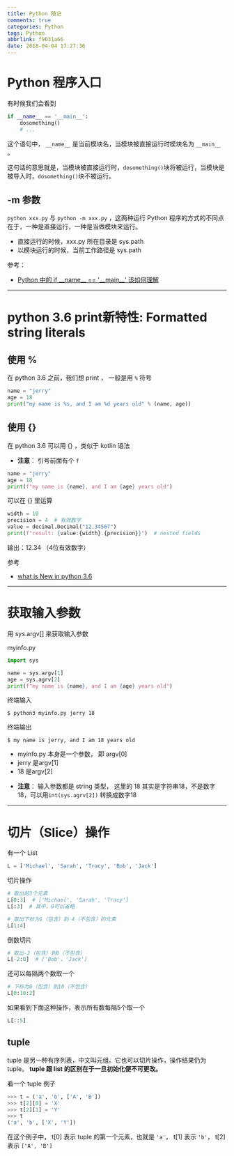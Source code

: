 ```yaml
---
title: Python 随记
comments: true
categories: Python
tags: Python
abbrlink: f9031a66
date: 2018-04-04 17:27:36
---
```


# Python 程序入口

有时候我们会看到

 ```python
 if __name__ == '__main__':
     dosomething()
     # ...
 ```

 这个语句中， `__name__` 是当前模块名，当模块被直接运行时模块名为 `__main__ `。

这句话的意思就是，当模块被直接运行时，`dosomething()`块将被运行，当模块是被导入时，`dosomething()`块不被运行。

<!-- more -->

## -m 参数

`python xxx.py` 与 `python -m xxx.py` ，这两种运行 Python 程序的方式的不同点在于，一种是直接运行，一种是当做模块来运行。

- 直接运行的时候，xxx.py 所在目录是 sys.path
- 以模块运行的时候，当前工作路径是 sys.path

参考：

- [Python 中的 if \_\_name__ == '\_\_main__' 该如何理解](http://blog.konghy.cn/2017/04/24/python-entry-program/)

---

# python 3.6 print新特性: Formatted string literals

## 使用 %

在 python 3.6 之前，我们想 print ， 一般是用 `%` 符号

```python
name = "jerry"
age = 18
print("my name is %s, and I am %d years old" % (name, age))
```

## 使用 {}

在 python 3.6 可以用 {} ，类似于 kotlin 语法

* **注意**： 引号前面有个 `f`

```python
name = "jerry"
age = 18
print(f"my name is {name}, and I am {age} years old")
```

可以在 {} 里运算

```python
width = 10
precision = 4  # 有效数字
value = decimal.Decimal("12.34567")
print(f"result: {value:{width}.{precision}}")  # nested fields
```

输出：12.34 （4位有效数字）

参考

- [what is New in python 3.6](https://docs.python.org/3/whatsnew/3.6.html)

---

# 获取输入参数

用 sys.argv[] 来获取输入参数

myinfo.py
```python
import sys

name = sys.argv[1]
age = sys.agrv[2]
print(f"my name is {name}, and I am {age} years old")
```

终端输入
```
$ python3 myinfo.py jerry 18
```

终端输出
```
$ my name is jerry, and I am 18 years old
```

- myinfo.py 本身是一个参数， 即 argv[0]
- jerry 是argv[1]
- 18 是argv[2]

* **注意**： 输入参数都是 string 类型， 这里的 18 其实是字符串18，不是数字18，可以用` int(sys.agrv[2]) ` 转换成数字18

---

# 切片（Slice）操作

有一个 List

```python
L = ['Michael', 'Sarah', 'Tracy', 'Bob', 'Jack']
```

切片操作

```python
# 取出前3个元素
L[0:3]  # ['Michael', 'Sarah', 'Tracy']
L[:3]  # 其中，0可以省略

# 取出下标为1（包含）到 4（不包含）的元素
L[1:4]
```

倒数切片

```python
# 取出-2（包含）到0（不包含）
L[-2:0]  # ['Bob'，'Jack']
```

还可以每隔两个数取一个

```python
# 下标为0（包含）到10（不包含）
L[0:10:2]

```

如果看到下面这种操作，表示所有数每隔5个取一个

```python
L[::5]
```

## tuple

tuple 是另一种有序列表，中文叫元组。它也可以切片操作，操作结果仍为 tuple。 **tuple 跟 list 的区别在于一旦初始化便不可更改。**

看一个 tuple 例子

```python
>>> t = ('a', 'b', ['A', 'B'])
>>> t[2][0] = 'X'
>>> t[2][1] = 'Y'
>>> t
('a', 'b', ['X', 'Y'])
```

在这个例子中， t[0] 表示 tuple 的第一个元素，也就是 `'a'`， t[1] 表示 `'b'`， t[2]表示 `['A', 'B']`
